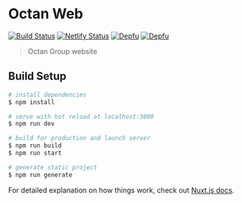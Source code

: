 # Octan Web 
[![Build Status](https://travis-ci.com/octangrp/octan-web.svg?token=4tYBhrBzMFjtzmLPts8W&branch=master)](https://travis-ci.com/octangrp/octan-web) [![Netlify Status](https://api.netlify.com/api/v1/badges/dda87934-459a-4123-a008-e937af6708c6/deploy-status)](https://app.netlify.com/sites/mystifying-hypatia-a40bad/deploys) [![Depfu](https://badges.depfu.com/badges/e66894b023ced49f000ef1a61899c7f2/status.svg)](https://depfu.com) [![Depfu](https://badges.depfu.com/badges/e66894b023ced49f000ef1a61899c7f2/overview.svg)](https://depfu.com/repos/github/octangrp/octan-web?project_id=12131)

> Octan Group website

## Build Setup

```bash
# install dependencies
$ npm install

# serve with hot reload at localhost:3000
$ npm run dev

# build for production and launch server
$ npm run build
$ npm run start

# generate static project
$ npm run generate
```

For detailed explanation on how things work, check out [Nuxt.js docs](https://nuxtjs.org).
